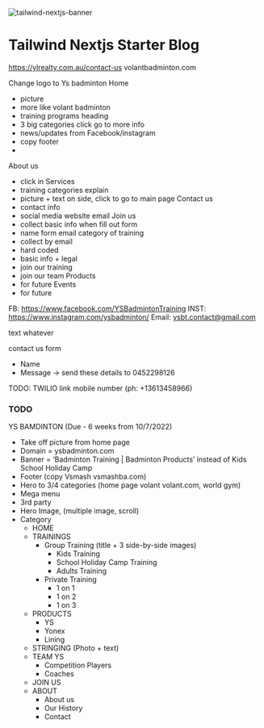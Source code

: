 ![tailwind-nextjs-banner](/public/images/twitter-card.png)

# Tailwind Nextjs Starter Blog

https://ylrealty.com.au/contact-us
volantbadminton.com

Change logo to Ys badminton
Home
- picture
- more like volant badminton
- training programs heading
- 3 big categories click go to more info
- news/updates from Facebook/instagram
- copy footer
- 
About us
- click in 
Services
- training categories explain
- picture + text on side, click to go to main page
Contact us
- contact info
- social media website email
Join us
- collect basic info when fill out form
- name form email category of training
- collect by email
- hard coded
- basic info + legal
- join our training
- join our team
Products
- for future
Events
- for future

FB: https://www.facebook.com/YSBadmintonTraining
INST: https://www.instagram.com/ysbadminton/
Email: ysbt.contact@gmail.com

text whatever

contact us form
- Name
- Message
-> send these details to 0452298126


TODO: TWILIO link mobile number (ph: +13613458966)


### TODO
YS BAMDINTON
(Due - 6 weeks from 10/7/2022)

- Take off picture from home page
- Domain = ysbadminton.com
- Banner = ‘Badminton Training | Badminton Products’ instead of Kids School Holiday Camp
- Footer (copy Vsmash vsmashba.com)
- Hero to 3/4 categories (home page volant volant.com, world gym)
- Mega menu
- 3rd party
- Hero Image, (multiple image, scroll)
- Category
  - HOME
  - TRAININGS
    - Group Training (title + 3 side-by-side images)
      - Kids Training
      - School Holiday Camp Training
      - Adults Training
    - Private Training
      - 1 on 1
      - 1 on 2
      - 1 on 3
  - PRODUCTS
    - YS
    - Yonex
    - Lining
  - STRINGING (Photo + text)
  - TEAM YS 
    - Competition Players
    - Coaches
  - JOIN US
  - ABOUT
    - About us
    - Our History
    - Contact

